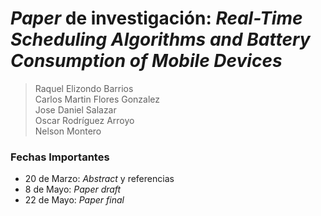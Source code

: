 _Paper_ de investigación: _Real-Time Scheduling Algorithms and Battery Consumption of Mobile Devices_ 
=====================================================================================================
> Raquel Elizondo Barrios  
> Carlos Martin Flores Gonzalez  
> Jose Daniel Salazar  
> Oscar Rodríguez Arroyo  
> Nelson Montero

### Fechas Importantes
- 20 de Marzo: _Abstract_ y referencias
- 8 de Mayo: _Paper draft_
- 22 de Mayo: _Paper final_
